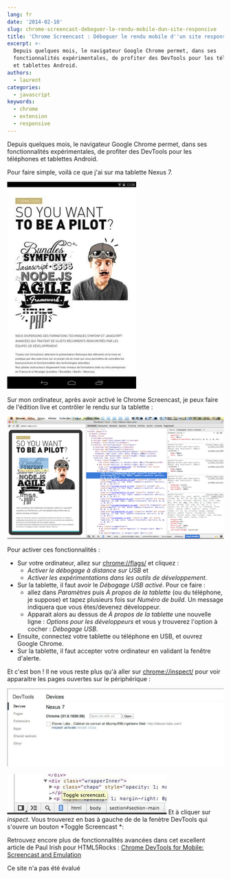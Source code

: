 ```yaml
---
lang: fr
date: '2014-02-10'
slug: chrome-screencast-deboguer-le-rendu-mobile-dun-site-responsive
title: 'Chrome Screencast : Déboguer le rendu mobile d''un site responsive'
excerpt: >-
  Depuis quelques mois, le navigateur Google Chrome permet, dans ses
  fonctionnalités expérimentales, de profiter des DevTools pour les téléphones
  et tablettes Android.
authors:
  - laurent
categories:
  - javascript
keywords:
  - chrome
  - extension
  - responsive
---
```


Depuis quelques mois, le navigateur Google Chrome permet, dans ses fonctionnalités expérimentales, de profiter des DevTools pour les téléphones et tablettes Android.

Pour faire simple, voilà ce que j'ai sur ma tablette Nexus 7.

![Screenshot Nexus 7](/_assets/posts/2014-02-10-chrome-screencast-deboguer-le-rendu-mobile-dun-site-responsive/screenshot-nexus-7.jpg)

Sur mon ordinateur, après avoir activé le Chrome Screencast, je peux faire de l'édition live et contrôler le rendu sur la tablette :

![Screenshot Google Chrome Screencast](/_assets/posts/2014-02-10-chrome-screencast-deboguer-le-rendu-mobile-dun-site-responsive/screenshot-google-chrome-screencast.png)

Pour activer ces fonctionnalités :

-   Sur votre ordinateur, allez sur [chrome://flags/](//flags/) et cliquez :
    -   *Activer le débogage à distance sur USB* et
    -   *Activer les expérimentations dans les outils de développement*.
-   Sur la tablette, il faut avoir le *Débogage USB activé*. Pour ce faire :
    -   allez dans *Paramètres* puis *À propos de la tablette* (ou du téléphone, je suppose) et tapez plusieurs fois sur *Numéro de build*. Un message indiquera que vous êtes/devenez développeur.
    -   Apparait alors au dessus de *À propos de la tablette* une nouvelle ligne : *Options pour les développeurs* et vous y trouverez l'option à cocher : *Débogage USB*.
-   Ensuite, connectez votre tablette ou téléphone en USB, et ouvrez Google Chrome.
-   Sur la tablette, il faut accepter votre ordinateur en validant la fenêtre d'alerte.

Et c'est bon ! Il ne vous reste plus qu'à aller sur [chrome://inspect/](//inspect/) pour voir apparaitre les pages ouvertes sur le périphérique :

![Google inspect screencast](/_assets/posts/2014-02-10-chrome-screencast-deboguer-le-rendu-mobile-dun-site-responsive/google-inspect-screencast.jpg)

![Google-toggle-screencast](/_assets/posts/2014-02-10-chrome-screencast-deboguer-le-rendu-mobile-dun-site-responsive/google-toggle-screencast.jpg)
Et à cliquer sur *inspect*. Vous trouverez en bas à gauche de de la fenètre DevTools qui s'ouvre un bouton *Toggle Screencast *:

Retrouvez encore plus de fonctionnalités avancées dans cet excellent article de Paul Irish pour HTML5Rocks : [Chrome DevTools for Mobile: Screencast and Emulation](http://www.html5rocks.com/en/tutorials/developertools/mobile/ "Chrome DevTools for Mobile: Screencast and Emulation by Paul Irish")

Ce site n'a pas été évalué
